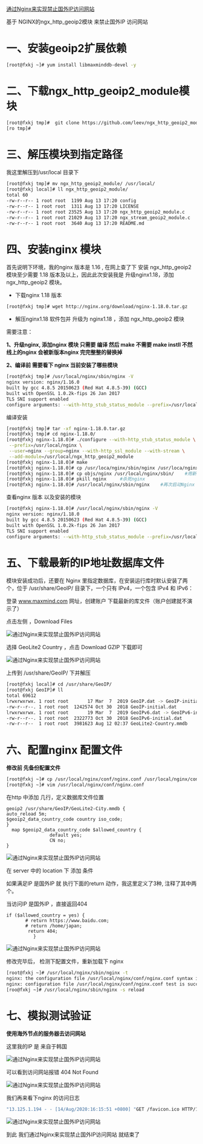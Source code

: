 [通过Nginx来实现禁止国外IP访问网站](https://www.toutiao.com/i6860736292339057156/?wid=1619411564222)

基于 NGINX的ngx_http_geoip2模块 来禁止国外IP 访问网站

# 一、安装geoip2扩展依赖

```bash
[root@fxkj ~]# yum install libmaxminddb-devel -y
```

# 二、下载ngx_http_geoip2_module模块

```bash
[root@fxkj tmp]#  git clone https://github.com/leev/ngx_http_geoip2_module.git
[ro tmp]# 
```

# 三、解压模块到指定路径

我这里解压到/usr/local 目录下

```bash
[root@fxkj tmp]# mv ngx_http_geoip2_module/ /usr/local/
[root@fxkj local]# ll ngx_http_geoip2_module/
total 60
-rw-r--r-- 1 root root  1199 Aug 13 17:20 config
-rw-r--r-- 1 root root  1311 Aug 13 17:20 LICENSE
-rw-r--r-- 1 root root 23525 Aug 13 17:20 ngx_http_geoip2_module.c
-rw-r--r-- 1 root root 21029 Aug 13 17:20 ngx_stream_geoip2_module.c
-rw-r--r-- 1 root root  3640 Aug 13 17:20 README.md
```



# 四、安装nginx 模块

首先说明下环境，我的nginx 版本是 1.16 , 在网上查了下 安装 ngx_http_geoip2 模块至少需要 1.18 版本及以上，因此此次安装我是 升级nginx1.18，添加 ngx_http_geoip2 模块。 

- 下载nginx 1.18 版本

```bash
[root@fxkj tmp]# wget http://nginx.org/download/nginx-1.18.0.tar.gz
```

- 解压nginx1.18 软件包并 升级为 nginx1.18 ，添加 ngx_http_geoip2 模块

需要注意：

**1、升级nginx, 添加nginx 模块 只需要 编译 然后 make 
不需要 make instll 不然线上的nginx 会被新版本nginx 完完整整的替换掉**



**2、编译前 需要看下 nginx 当前安装了哪些模块**

```bash
[root@fxkj tmp]# /usr/local/nginx/sbin/nginx -V
nginx version: nginx/1.16.0
built by gcc 4.8.5 20150623 (Red Hat 4.8.5-39) (GCC)
built with OpenSSL 1.0.2k-fips 26 Jan 2017
TLS SNI support enabled
configure arguments: --with-http_stub_status_module --prefix=/usr/local/nginx  --user=nginx --group=nginx --with-http_ssl_module --with-stream
```

编译安装

```bash
[root@fxkj tmp]# tar -xf nginx-1.18.0.tar.gz 
[root@fxkj tmp]# cd nginx-1.18.0/
[root@fxkj nginx-1.18.0]# ./configure --with-http_stub_status_module \
 --prefix=/usr/local/nginx \
 --user=nginx --group=nginx --with-http_ssl_module --with-stream \
 --add-module=/usr/local/ngx_http_geoip2_module
[root@fxkj nginx-1.18.0]# make
[root@fxkj nginx-1.18.0]# cp /usr/loca/nginx/sbin/nginx /usr/loca/nginx/sbin/nginx1.16    #备份
[root@fxkj nginx-1.18.0]# cp objs/nginx /usr/local/nginx/sbin/    #用新的去覆盖旧的
[root@fxkj nginx-1.18.0]# pkill nginx     #杀死nginx
[root@fxkj nginx-1.18.0]# /usr/local/nginx/sbin/nginx    #再次启动Nginx
```

查看nginx 版本 以及安装的模块

```bash
[root@fxkj nginx-1.18.0]# /usr/local/nginx/sbin/nginx -V
nginx version: nginx/1.18.0
built by gcc 4.8.5 20150623 (Red Hat 4.8.5-39) (GCC) 
built with OpenSSL 1.0.2k-fips 26 Jan 2017
TLS SNI support enabled
configure arguments: --with-http_stub_status_module --prefix=/usr/local/nginx  --user=nginx --group=nginx --with-http_ssl_module --with-stream **--add-module=/usr/local/ngx_http_geoip2_module**
```

# 五、下载最新的IP地址数据库文件

模块安装成功后，还要在 Nginx 里指定数据库，在安装运行库时默认安装了两个，位于 /usr/share/GeoIP/ 目录下，一个只有 IPv4，一个包含 IPv4 和 IPv6：

登录 www.maxmind.com 网址，创建账户 下载最新的库文件（账户创建就不演示了）

点击左侧 ，Download Files

![通过Nginx来实现禁止国外IP访问网站](https://p1-tt.byteimg.com/origin/pgc-image/a965a80a0e354dde96ba5fa1091cf86f?from=pc)



选择 GeoLite2 Country ，点击 Download GZIP 下载即可

![通过Nginx来实现禁止国外IP访问网站](https://p6-tt.byteimg.com/origin/pgc-image/c3e087baa970419593541115de1ad8be?from=pc)



上传到 /usr/share/GeoIP/ 下并解压

```bash
[root@fxkj local]# cd /usr/share/GeoIP/
[root@fxkj GeoIP]# ll
total 69612
lrwxrwxrwx. 1 root root       17 Mar  7  2019 GeoIP.dat -> GeoIP-initial.dat
-rw-r--r--. 1 root root  1242574 Oct 30  2018 GeoIP-initial.dat
lrwxrwxrwx. 1 root root       19 Mar  7  2019 GeoIPv6.dat -> GeoIPv6-initial.dat
-rw-r--r--. 1 root root  2322773 Oct 30  2018 GeoIPv6-initial.dat
-rw-r--r--  1 root root  3981623 Aug 12 02:37 GeoLite2-Country.mmdb
```

# 六、配置nginx 配置文件

**修改前 先备份配置文件**

```bash
[root@fxkj ~]# cp /usr/local/nginx/conf/nginx.conf /usr/local/nginx/conf/nginx.conf-bak
[root@fxkj ~]# vim /usr/local/nginx/conf/nginx.conf
```

在http 中添加 几行，定义数据库文件位置

```
geoip2 /usr/share/GeoIP/GeoLite2-City.mmdb {
auto_reload 5m;
$geoip2_data_country_code country iso_code;
}
  map $geoip2_data_country_code $allowed_country {
                default yes;
                CN no;
}
```

![通过Nginx来实现禁止国外IP访问网站](https://p3-tt.byteimg.com/origin/pgc-image/bfc6d7c990cf41b08b13280b8ee9f0e8?from=pc)



在 server 中的 location 下 添加 条件

如果满足IP 是国外IP 就 执行下面的return 动作，我这里定义了3种, 注释了其中两个。

当访问IP 是国外IP ，直接返回404

```
if ($allowed_country = yes) {
       # return https://www.baidu.com;
       # return /home/japan;
        return 404;
          }
```

![通过Nginx来实现禁止国外IP访问网站](https://p3-tt.byteimg.com/origin/pgc-image/58effbcb1b4d4422b637a238d8371051?from=pc)



修改完毕后， 检测下配置文件，重新加载下 nginx

```bash
[root@fxkj ~]# /usr/local/nginx/sbin/nginx -t
nginx: the configuration file /usr/local/nginx/conf/nginx.conf syntax is ok
nginx: configuration file /usr/local/nginx/conf/nginx.conf test is successful
[roo@fxkj ~]# /usr/local/nginx/sbin/nginx -s reload
```



# 七、模拟测试验证

**使用海外节点的服务器去访问网站**

这里我的IP 是 来自于韩国

![通过Nginx来实现禁止国外IP访问网站](https://p1-tt.byteimg.com/origin/pgc-image/fca231769f3c40458a321bdca7c356f1?from=pc)



可以看到访问网站报错 404 Not Found

![通过Nginx来实现禁止国外IP访问网站](https://p6-tt.byteimg.com/origin/pgc-image/ac732b838fd84cf9a1ba52a27c13d76d?from=pc)



我们再来看下nginx 的访问日志

```bash
"13.125.1.194 - - [14/Aug/2020:16:15:51 +0800] "GET /favicon.ico HTTP/1.1" **404** 548 "https://www.fxkjnj.com/" "Mozilla/5.0 (Windows NT 10.0; Win64;  x64) AppleWebKit/537.36 (KHTML, like Gecko) Chrome/84.0.4147.125  Safari/537.36"
```

![通过Nginx来实现禁止国外IP访问网站](https://p3-tt.byteimg.com/origin/pgc-image/e74537e1a7b4476098d4e68a38203704?from=pc)

到此 我们通过Nginx来实现禁止国外IP访问网站 就结束了